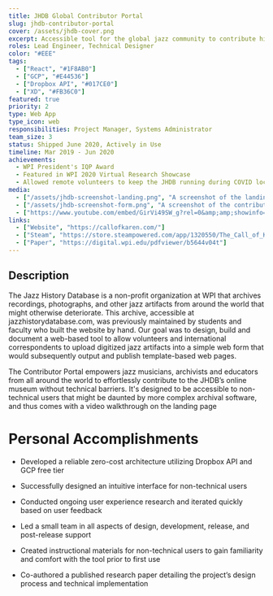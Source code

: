 ```yaml
---
title: JHDB Global Contributor Portal
slug: jhdb-contributor-portal
cover: /assets/jhdb-cover.png
excerpt: Accessible tool for the global jazz community to contribute historical artifacts to the Jazz History Database.
roles: Lead Engineer, Technical Designer
color: "#EEE"
tags:
  - ["React", "#1F8AB0"]
  - ["GCP", "#E44536"]
  - ["Dropbox API", "#017CE0"]
  - ["XD", "#FB36C0"]
featured: true
priority: 2
type: Web App
type_icon: web
responsibilities: Project Manager, Systems Administrator
team_size: 3
status: Shipped June 2020, Actively in Use
timeline: Mar 2019 - Jun 2020
achievements:
  - WPI President's IQP Award
  - Featured in WPI 2020 Virtual Research Showcase
  - Allowed remote volunteers to keep the JHDB running during COVID lockdown
media:
  - ["/assets/jhdb-screenshot-landing.png", "A screenshot of the landing page of the contributor portal"]
  - ["/assets/jhdb-screenshot-form.png", "A screenshot of the contributor portal exhibit editor"]
  - ["https://www.youtube.com/embed/GirVi49SW_g?rel=0&amp;amp;showinfo=0&amp;autoplay=0&amp;loop=0"]
links:
  - ["Website", "https://callofkaren.com/"]
  - ["Steam", "https://store.steampowered.com/app/1320550/The_Call_of_Karen/"]
  - ["Paper", "https://digital.wpi.edu/pdfviewer/b5644v04t"]
---
```

## Description

The Jazz History Database is a non-profit organization at WPI that archives recordings, photographs, and other jazz artifacts from around the world that might otherwise deteriorate. This archive, accessible at jazzhistorydatabase.com, was previously maintained by students and faculty who built the website by hand. Our goal was to design, build and document a web-based tool to allow volunteers and international correspondents to upload digitized jazz artifacts into a simple web form that would subsequently output and publish template-based web pages.

The Contributor Portal empowers jazz musicians, archivists and educators from all around the world to effortlessly contribute to the JHDB’s online museum without technical barriers. It's designed to be accessible to non-technical users that might be daunted by more complex archival software, and thus comes with a video walkthrough on the landing page


# Personal Accomplishments
- Developed a reliable zero-cost architecture utilizing Dropbox API and GCP free tier

- Successfully designed an intuitive interface for non-technical users

- Conducted ongoing user experience research and iterated quickly based on user feedback

- Led a small team in all aspects of design, development, release, and post-release support

- Created instructional materials for non-technical users to gain familiarity and comfort with the tool prior to first use

- Co-authored a published research paper detailing the project’s design process and technical implementation
